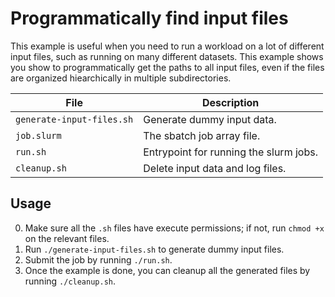 # Programmatically find input files

This example is useful when you need to run a workload on a lot of different input files, such as running on many different datasets. This example shows you show to programmatically get the paths to all input files, even if the files are organized hiearchically in multiple subdirectories.

| File                      | Description                                   |
|---------------------------|-----------------------------------------------|
| `generate-input-files.sh` | Generate dummy input data.                    |
| `job.slurm`               | The sbatch job array file.                    |
| `run.sh`                  | Entrypoint for running the slurm jobs.        |
| `cleanup.sh`              | Delete input data and log files.              |

## Usage

0. Make sure all the `.sh` files have execute permissions; if not, run `chmod +x` on the relevant files. 
1. Run `./generate-input-files.sh` to generate dummy input files.
2. Submit the job by running `./run.sh`.
3. Once the example is done, you can cleanup all the generated files by running `./cleanup.sh`.